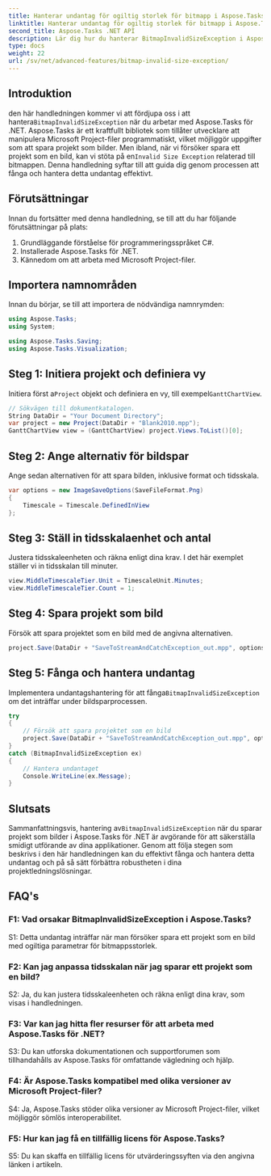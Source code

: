 ```yaml
---
title: Hanterar undantag för ogiltig storlek för bitmapp i Aspose.Tasks
linktitle: Hanterar undantag för ogiltig storlek för bitmapp i Aspose.Tasks
second_title: Aspose.Tasks .NET API
description: Lär dig hur du hanterar BitmapInvalidSizeException i Aspose.Tasks för .NET när du sparar projekt som bilder. Omfattande handledning med steg-för-steg-vägledning.
type: docs
weight: 22
url: /sv/net/advanced-features/bitmap-invalid-size-exception/
---
```

## Introduktion

 den här handledningen kommer vi att fördjupa oss i att hantera`BitmapInvalidSizeException` när du arbetar med Aspose.Tasks för .NET. Aspose.Tasks är ett kraftfullt bibliotek som tillåter utvecklare att manipulera Microsoft Project-filer programmatiskt, vilket möjliggör uppgifter som att spara projekt som bilder. Men ibland, när vi försöker spara ett projekt som en bild, kan vi stöta på en`Invalid Size Exception` relaterad till bitmappen. Denna handledning syftar till att guida dig genom processen att fånga och hantera detta undantag effektivt.

## Förutsättningar

Innan du fortsätter med denna handledning, se till att du har följande förutsättningar på plats:
1. Grundläggande förståelse för programmeringsspråket C#.
2. Installerade Aspose.Tasks för .NET.
3. Kännedom om att arbeta med Microsoft Project-filer.

## Importera namnområden

Innan du börjar, se till att importera de nödvändiga namnrymden:
```csharp
using Aspose.Tasks;
using System;

using Aspose.Tasks.Saving;
using Aspose.Tasks.Visualization;

```

## Steg 1: Initiera projekt och definiera vy

 Initiera först a`Project` objekt och definiera en vy, till exempel`GanttChartView`.

```csharp
// Sökvägen till dokumentkatalogen.
String DataDir = "Your Document Directory";
var project = new Project(DataDir + "Blank2010.mpp");
GanttChartView view = (GanttChartView) project.Views.ToList()[0];
```

## Steg 2: Ange alternativ för bildspar

Ange sedan alternativen för att spara bilden, inklusive format och tidsskala.

```csharp
var options = new ImageSaveOptions(SaveFileFormat.Png)
{
    Timescale = Timescale.DefinedInView
};
```

## Steg 3: Ställ in tidsskalaenhet och antal

Justera tidsskaleenheten och räkna enligt dina krav. I det här exemplet ställer vi in tidsskalan till minuter.

```csharp
view.MiddleTimescaleTier.Unit = TimescaleUnit.Minutes;
view.MiddleTimescaleTier.Count = 1;
```

## Steg 4: Spara projekt som bild

Försök att spara projektet som en bild med de angivna alternativen.

```csharp
project.Save(DataDir + "SaveToStreamAndCatchException_out.mpp", options);
```

## Steg 5: Fånga och hantera undantag

 Implementera undantagshantering för att fånga`BitmapInvalidSizeException` om det inträffar under bildsparprocessen.

```csharp
try
{
    // Försök att spara projektet som en bild
    project.Save(DataDir + "SaveToStreamAndCatchException_out.mpp", options);
}
catch (BitmapInvalidSizeException ex)
{
    // Hantera undantaget
    Console.WriteLine(ex.Message);
}
```

## Slutsats

 Sammanfattningsvis, hantering av`BitmapInvalidSizeException` när du sparar projekt som bilder i Aspose.Tasks för .NET är avgörande för att säkerställa smidigt utförande av dina applikationer. Genom att följa stegen som beskrivs i den här handledningen kan du effektivt fånga och hantera detta undantag och på så sätt förbättra robustheten i dina projektledningslösningar.

## FAQ's

### F1: Vad orsakar BitmapInvalidSizeException i Aspose.Tasks?

S1: Detta undantag inträffar när man försöker spara ett projekt som en bild med ogiltiga parametrar för bitmappsstorlek.

### F2: Kan jag anpassa tidsskalan när jag sparar ett projekt som en bild?

S2: Ja, du kan justera tidsskaleenheten och räkna enligt dina krav, som visas i handledningen.

### F3: Var kan jag hitta fler resurser för att arbeta med Aspose.Tasks för .NET?

S3: Du kan utforska dokumentationen och supportforumen som tillhandahålls av Aspose.Tasks för omfattande vägledning och hjälp.

### F4: Är Aspose.Tasks kompatibel med olika versioner av Microsoft Project-filer?

S4: Ja, Aspose.Tasks stöder olika versioner av Microsoft Project-filer, vilket möjliggör sömlös interoperabilitet.

### F5: Hur kan jag få en tillfällig licens för Aspose.Tasks?

S5: Du kan skaffa en tillfällig licens för utvärderingssyften via den angivna länken i artikeln.